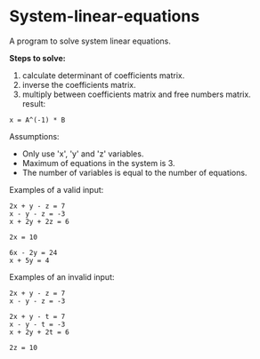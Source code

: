 # System-linear-equations
A program to solve system linear equations.

**Steps to solve:**
1. calculate determinant of coefficients matrix.
2. inverse the coefficients matrix.
3. multiply between coefficients matrix and free numbers matrix.\
result:
```
x = A^(-1) * B
```

Assumptions:
* Only use 'x', 'y' and 'z' variables.
* Maximum of equations in the system is 3.
* The number of variables is equal to the number of equations.

Examples of a valid input:
```
2x + y - z = 7
x - y - z = -3
x + 2y + 2z = 6
```
```
2x = 10
```
```
6x - 2y = 24
x + 5y = 4
```

Examples of an invalid input:
```
2x + y - z = 7
x - y - z = -3
```
```
2x + y - t = 7
x - y - t = -3
x + 2y + 2t = 6
```
```
2z = 10
```